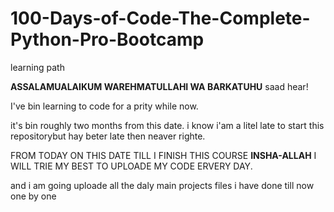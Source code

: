 # 100-Days-of-Code-The-Complete-Python-Pro-Bootcamp
learning path

**ASSALAMUALAIKUM WAREHMATULLAHI WA BARKATUHU**
saad hear!

I've bin learning to code for a prity while now.

it's bin roughly two months from this date. i know i'am a litel late to start this repositorybut hay beter late then neaver righte.

FROM TODAY ON THIS DATE TILL I FINISH THIS COURSE **INSHA-ALLAH** I WILL TRIE MY BEST TO UPLOADE MY CODE ERVERY DAY.

and i am going uploade all the daly main projects files i have done till now one by one
